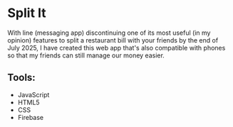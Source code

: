 # Split It
With line (messaging app) discontinuing one of its most useful (in my opinion) features to split a restaurant bill with your friends by the end of July 2025, I have created this web app that's also compatible with phones so that my friends can still manage our money easier.
## Tools:
- JavaScript
- HTML5
- CSS
- Firebase
